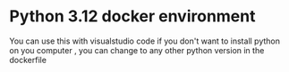 # Python 3.12 docker environment 

You can use this with visualstudio code if you don't want to install python on you computer , 
you can change to any other python version in the dockerfile
